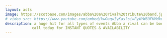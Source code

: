 ```yaml
---
layout: acts
image: https://scotbase.com/images/abba%20a%20rival%20tribute%20band.jpg?crc=18959387
# video_src: https://www.youtube.com/embed/kwOaqwIyKas?si=FyAYW6OFKMdkuAjb
description: a huge hit for all types of events Abba a rival can be booked as a duo or four piece tribute show.  Re-live the music of Abba as it is brought to life from  scotbase entertainments abba tribute  acts. with exceptional live vocals and harmonies so close to the real abba sound, if you close your eyes you'll be transported back to the seventies.  performing all the Abba hits, lots of Party music, with lots  of costumes and lots of fun abba a rival are a sure-fire hit. <hr>
            call today for INSTANT QUOTES & AVAILABILITY
---
```

